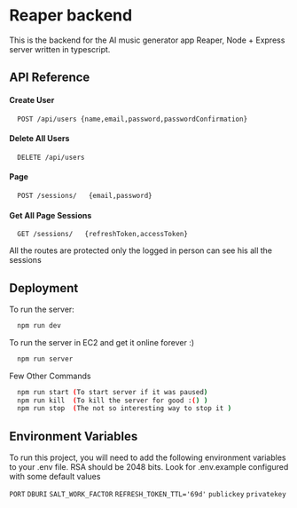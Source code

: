 
# Reaper backend

This is the backend for the AI music generator app Reaper, Node + Express server written in typescript.


## API Reference

#### Create User

```http
  POST /api/users {name,email,password,passwordConfirmation}
```
#### Delete All Users
```http
  DELETE /api/users
```
#### Page
```http
  POST /sessions/   {email,password}
```
#### Get All Page Sessions
```http
  GET /sessions/   {refreshToken,accessToken}
```

All the routes are protected only the logged in person can see his all the sessions


## Deployment

To run the server:

```bash
  npm run dev
```

To run the server in EC2 and get it online forever :)

```bash
  npm run server 
```
Few Other Commands

```bash
  npm run start (To start server if it was paused) 
  npm run kill  (To kill the server for good :() )
  npm run stop  (The not so interesting way to stop it )
```
## Environment Variables

To run this project, you will need to add the following environment variables to your .env file. RSA should be 2048 bits. Look for .env.example configured with some default values

`PORT`
`DBURI`
`SALT_WORK_FACTOR`
`REFRESH_TOKEN_TTL='69d'`
`publickey`
`privatekey`


